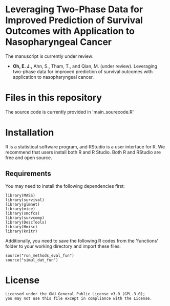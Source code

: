 # Leveraging Two-Phase Data for Improved Prediction of Survival Outcomes with Application to Nasopharyngeal Cancer
The manuscript is currently under review:
* __Oh, E. J.,__ Ahn, S., Tham, T., and Qian, M. (under review). Leveraging two-phase data for improved prediction of survival outcomes with application to nasopharyngeal cancer.

# Files in this repository
The source code is currently provided in 'main_sourecode.R'

# Installation
R is a statistical software program, and RStudio is a user interface for R. We recommend that users install both R and R Studio. Both R and RStudio are free and open source.

## Requirements
You may need to install the following dependencies first:
```{r}
library(MASS)
library(survival)
library(glmnet)
library(mice)
library(smcfcs)
library(survcomp)
library(DescTools)
library(Hmisc)
library(knitr)
```

Additionally, you need to save the following R codes from the 'functions' folder to your working directory and import these files:
```{r}
source("run_methods_eval_fun")
source("simul_dat_fun")
```


# License
```{r}
Licensed under the GNU General Public License v3.0 (GPL-3.0);
you may not use this file except in compliance with the License.
```
